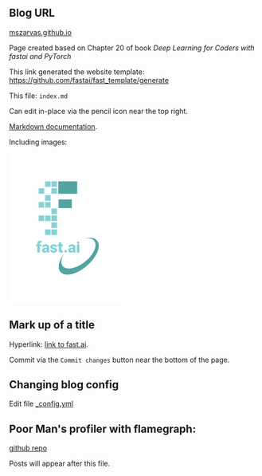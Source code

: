 ## Blog URL
[mszarvas.github.io](http://mszarvas.github.io)

Page created based on Chapter 20 of book *Deep Learning for Coders with fastai and PyTorch*

This link generated the website template: https://github.com/fastai/fast_template/generate

This file: `index.md`

Can edit in-place via the pencil icon near the top right.

[Markdown documentation](https://guides.github.com/features/mastering-markdown/). 

Including images:

![Image of fast.ai logo](images/logo.png)

## Mark up of a title

Hyperlink: [link to fast.ai](https://www.fast.ai).

Commit via the `Commit changes` button near the bottom of the page.

## Changing blog config
Edit file [_config.yml](_config.yml)

## Poor Man's profiler with flamegraph:
[github repo](https://github.com/zenkj/poormansprofiler)

Posts will appear after this file. 
